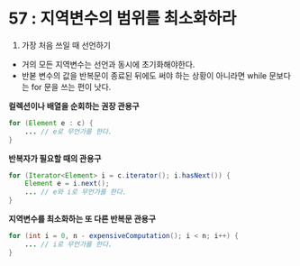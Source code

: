 # 57 : 지역변수의 범위를 최소화하라

1. 가장 처음 쓰일 때 선언하기

- 거의 모든 지역변수는 선언과 동시에 초기화해야한다.
- 반볻 변수의 값을 반복문이 종료된 뒤에도 써야 하는 상황이 아니라면 while 문보다는 for 문을 쓰는 편이 낫다.

**컬렉션이나 배열을 순회하는 권장 관용구**
```java
for (Element e : c) {
    ... // e로 무언가를 한다.
}
```

**반복자가 필요할 때의 관용구**
```java
for (Iterator<Element> i = c.iterator(); i.hasNext()) {
    Element e = i.next();
    ... // e와 i로 무언가를 한다.
}
```

**지역변수를 최소화하는 또 다른 반복문 관용구**
```java
for (int i = 0, n - expensiveComputation(); i < n; i++) {
    ... // i로 무언가를 한다.
}
```